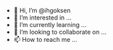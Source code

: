- 👋 Hi, I’m @ihgoksen
- 👀 I’m interested in ...
- 🌱 I’m currently learning ...
- 💞️ I’m looking to collaborate on ...
- 📫 How to reach me ...

<!---
ihgoksen/ihgoksen is a ✨ special ✨ repository because its `README.md` (this file) appears on your GitHub profile.
You can click the Preview link to take a look at your changes.
--->
